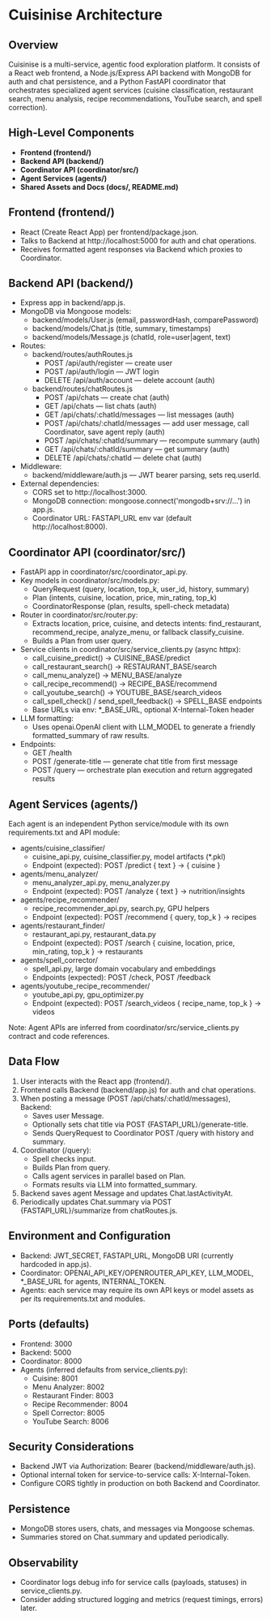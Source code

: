 # Cuisinise Architecture

## Overview

Cuisinise is a multi-service, agentic food exploration platform. It consists of a React web frontend, a Node.js/Express API backend with MongoDB for auth and chat persistence, and a Python FastAPI coordinator that orchestrates specialized agent services (cuisine classification, restaurant search, menu analysis, recipe recommendations, YouTube search, and spell correction).

## High-Level Components

- **Frontend (frontend/)**
- **Backend API (backend/)**
- **Coordinator API (coordinator/src/)**
- **Agent Services (agents/)**
- **Shared Assets and Docs (docs/, README.md)**

## Frontend (frontend/)

- React (Create React App) per frontend/package.json.
- Talks to Backend at http://localhost:5000 for auth and chat operations.
- Receives formatted agent responses via Backend which proxies to Coordinator.

## Backend API (backend/)

- Express app in backend/app.js.
- MongoDB via Mongoose models:
  - backend/models/User.js (email, passwordHash, comparePassword)
  - backend/models/Chat.js (title, summary, timestamps)
  - backend/models/Message.js (chatId, role=user|agent, text)
- Routes:
  - backend/routes/authRoutes.js
    - POST /api/auth/register — create user
    - POST /api/auth/login — JWT login
    - DELETE /api/auth/account — delete account (auth)
  - backend/routes/chatRoutes.js
    - POST /api/chats — create chat (auth)
    - GET /api/chats — list chats (auth)
    - GET /api/chats/:chatId/messages — list messages (auth)
    - POST /api/chats/:chatId/messages — add user message, call Coordinator, save agent reply (auth)
    - POST /api/chats/:chatId/summary — recompute summary (auth)
    - GET /api/chats/:chatId/summary — get summary (auth)
    - DELETE /api/chats/:chatId — delete chat (auth)
- Middleware:
  - backend/middleware/auth.js — JWT bearer parsing, sets req.userId.
- External dependencies:
  - CORS set to http://localhost:3000.
  - MongoDB connection: mongoose.connect('mongodb+srv://...') in app.js.
  - Coordinator URL: FASTAPI_URL env var (default http://localhost:8000).

## Coordinator API (coordinator/src/)

- FastAPI app in coordinator/src/coordinator_api.py.
- Key models in coordinator/src/models.py:
  - QueryRequest (query, location, top_k, user_id, history, summary)
  - Plan (intents, cuisine, location, price, min_rating, top_k)
  - CoordinatorResponse (plan, results, spell-check metadata)
- Router in coordinator/src/router.py:
  - Extracts location, price, cuisine, and detects intents: find_restaurant, recommend_recipe, analyze_menu, or fallback classify_cuisine.
  - Builds a Plan from user query.
- Service clients in coordinator/src/service_clients.py (async httpx):
  - call_cuisine_predict() → CUISINE_BASE/predict
  - call_restaurant_search() → RESTAURANT_BASE/search
  - call_menu_analyze() → MENU_BASE/analyze
  - call_recipe_recommend() → RECIPE_BASE/recommend
  - call_youtube_search() → YOUTUBE_BASE/search_videos
  - call_spell_check() / send_spell_feedback() → SPELL_BASE endpoints
  - Base URLs via env: *_BASE_URL, optional X-Internal-Token header
- LLM formatting:
  - Uses openai.OpenAI client with LLM_MODEL to generate a friendly formatted_summary of raw results.
- Endpoints:
  - GET /health
  - POST /generate-title — generate chat title from first message
  - POST /query — orchestrate plan execution and return aggregated results

## Agent Services (agents/)

Each agent is an independent Python service/module with its own requirements.txt and API module:

- agents/cuisine_classifier/
  - cuisine_api.py, cuisine_classifier.py, model artifacts (*.pkl)
  - Endpoint (expected): POST /predict { text } → { cuisine }
- agents/menu_analyzer/
  - menu_analyzer_api.py, menu_analyzer.py
  - Endpoint (expected): POST /analyze { text } → nutrition/insights
- agents/recipe_recommender/
  - recipe_recommender_api.py, search.py, GPU helpers
  - Endpoint (expected): POST /recommend { query, top_k } → recipes
- agents/restaurant_finder/
  - restaurant_api.py, restaurant_data.py
  - Endpoint (expected): POST /search { cuisine, location, price, min_rating, top_k } → restaurants
- agents/spell_corrector/
  - spell_api.py, large domain vocabulary and embeddings
  - Endpoints (expected): POST /check, POST /feedback
- agents/youtube_recipe_recommender/
  - youtube_api.py, gpu_optimizer.py
  - Endpoint (expected): POST /search_videos { recipe_name, top_k } → videos

Note: Agent APIs are inferred from coordinator/src/service_clients.py contract and code references.

## Data Flow

1. User interacts with the React app (frontend/).
2. Frontend calls Backend (backend/app.js) for auth and chat operations.
3. When posting a message (POST /api/chats/:chatId/messages), Backend:
   - Saves user Message.
   - Optionally sets chat title via POST {FASTAPI_URL}/generate-title.
   - Sends QueryRequest to Coordinator POST /query with history and summary.
4. Coordinator (/query):
   - Spell checks input.
   - Builds Plan from query.
   - Calls agent services in parallel based on Plan.
   - Formats results via LLM into formatted_summary.
5. Backend saves agent Message and updates Chat.lastActivityAt.
6. Periodically updates Chat.summary via POST {FASTAPI_URL}/summarize from chatRoutes.js.

## Environment and Configuration

- Backend: JWT_SECRET, FASTAPI_URL, MongoDB URI (currently hardcoded in app.js).
- Coordinator: OPENAI_API_KEY/OPENROUTER_API_KEY, LLM_MODEL, *_BASE_URL for agents, INTERNAL_TOKEN.
- Agents: each service may require its own API keys or model assets as per its requirements.txt and modules.

## Ports (defaults)

- Frontend: 3000
- Backend: 5000
- Coordinator: 8000
- Agents (inferred defaults from service_clients.py):
  - Cuisine: 8001
  - Menu Analyzer: 8002
  - Restaurant Finder: 8003
  - Recipe Recommender: 8004
  - Spell Corrector: 8005
  - YouTube Search: 8006

## Security Considerations

- Backend JWT via Authorization: Bearer <token> (backend/middleware/auth.js).
- Optional internal token for service-to-service calls: X-Internal-Token.
- Configure CORS tightly in production on both Backend and Coordinator.

## Persistence

- MongoDB stores users, chats, and messages via Mongoose schemas.
- Summaries stored on Chat.summary and updated periodically.

## Observability

- Coordinator logs debug info for service calls (payloads, statuses) in service_clients.py.
- Consider adding structured logging and metrics (request timings, errors) later.